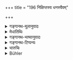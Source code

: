 +++
title = "196 निक्षिप्तस्य धनस्यैवम्"

+++

<details><summary>गङ्गानथ-मूलानुवादः</summary>

Thus shall the king come to a decision regarding property given as ‘deposit’ and that which is given as ‘friendly loan,’—without causing any injury to the keeper of the deposit.—(196)
</details>

<details><summary>मेधातिथिः</summary>

प्रकरणोपसंहारो ऽनेन क्रियते । **प्रीत्योपनिहितस्य** स्नेहेन किंचित् कालं भोगार्थं दत्तस्य, न्यासो निक्षेपस् तस्य धारणको यथा न पीड्यते तथा निर्णयः कर्तव्य इति । **अक्षिण्वन्न्** अपीडयन् । 

द्वित्राः[^६१९] श्लोका निक्षेपकरणे विध्यर्थाः । सर्वम् अन्यद् अन्यतः सिद्धं सौहार्देनोक्तम्[^६२०] ॥ ८.१९६ ॥
</details>

<details><summary>गङ्गानथ-भाष्यानुवादः</summary>

This verse sums up the section.

‘*What is given as friendly loan*’—*i.e*., what is given, through friendship, for being used for some time.

The cases have to be decided in such a way as noṭ to cause injury to the keeper of the pledge or deposit. ‘*Akṣiṇvan*’—without causing injury to.

In the whole of this section on ‘deposits’ only two or three verses are mandatory in their character, all the rest is purely commendatory,—mentioning things already known, in a friendly spirit.—(196)
</details>

<details><summary>गङ्गानथ-टिप्पन्यः</summary>

This verse is quoted in *Vivādaratnākara* (p. 95), which adds the following notes:—‘*Akṣiṇvan*,’ not harassing the person who is believed to have been the holder of the deposit;—and in *Parāśaramādhava* (Vyavahāra, p. 209), which explains ‘*aprakṣiṇvan*’ (which is its reading for ‘*akṣiṇvan*’), as ‘not chastising.’
</details>

<details><summary>भारुचिः</summary>

समुद्रो विमुद्रो वा निक्षेपः । विमुद्र एव तु प्रीतिविमुक्तभोग उपनिधिः । तयोर् अन्वेषणविधिर् अयं विज्ञेयः । अस्वामिविक्रय इदानीम् उच्यते ॥ ८.१९५ ॥
</details>

<details><summary>Bühler</summary>

196	Thus let the king decide (causes) concerning a deposit and a friendly loan (for use) without showing (undue) rigour to the depositary.
</details>
